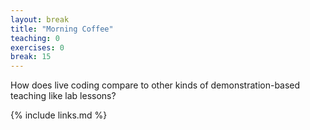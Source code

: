 ```yaml
---
layout: break
title: "Morning Coffee"
teaching: 0
exercises: 0
break: 15
---
```


How does live coding compare to other kinds of demonstration-based teaching
like lab lessons?

{% include links.md %}
